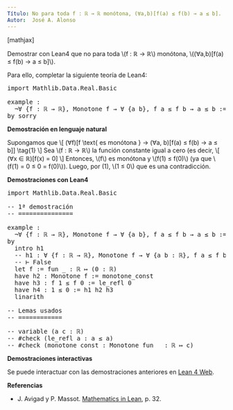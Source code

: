 ```yaml
---
Título: No para toda f : ℝ → ℝ monótona, (∀a,b)[f(a) ≤ f(b) → a ≤ b].
Autor:  José A. Alonso
---
```


[mathjax]

Demostrar con Lean4 que no para toda \\(f : ℝ → ℝ\\) monótona, \\((∀a,b)[f(a) ≤ f(b) → a ≤ b]\\).

Para ello, completar la siguiente teoría de Lean4:

<pre lang="lean">
import Mathlib.Data.Real.Basic

example :
  ¬∀ {f : ℝ → ℝ}, Monotone f → ∀ {a b}, f a ≤ f b → a ≤ b :=
by sorry
</pre>
<!--more-->

<b>Demostración en lenguaje natural</b>

Supongamos que
\\[ (∀f)[f \\text{ es monótona } → (∀a, b)[f(a) ≤ f(b) → a ≤ b]] \\tag{1} \\]
Sea \\(f : ℝ → ℝ\\) la función constante igual a cero (es decir,
\\[ (∀x ∈ ℝ)[f(x) = 0] \\]
Entonces, \\(f\\) es monótona y \\(f(1) ≤ f(0)\\) (ya que \\(f(1) = 0 ≤ 0 = f(0)\\)). Luego, por (1), \\(1 ≤ 0\\) que es una contradicción.

<b>Demostraciones con Lean4</b>

<pre lang="lean">
import Mathlib.Data.Real.Basic

-- 1ª demostración
-- ===============

example :
  ¬∀ {f : ℝ → ℝ}, Monotone f → ∀ {a b}, f a ≤ f b → a ≤ b :=
by
  intro h1
  -- h1 : ∀ {f : ℝ → ℝ}, Monotone f → ∀ {a b : ℝ}, f a ≤ f b → a ≤ b
  -- ⊢ False
  let f := fun _ : ℝ ↦ (0 : ℝ)
  have h2 : Monotone f := monotone_const
  have h3 : f 1 ≤ f 0 := le_refl 0
  have h4 : 1 ≤ 0 := h1 h2 h3
  linarith

-- Lemas usados
-- ============

-- variable (a c : ℝ)
-- #check (le_refl a : a ≤ a)
-- #check (monotone_const : Monotone fun _ : ℝ ↦ c)
</pre>

<b>Demostraciones interactivas</b>

Se puede interactuar con las demostraciones anteriores en <a href="https://live.lean-lang.org/#url=https://raw.githubusercontent.com/jaalonso/Calculemus2/main/src/Propiedad_de_monotona.lean" rel="noopener noreferrer" target="_blank">Lean 4 Web</a>.

<b>Referencias</b>

<ul>
<li> J. Avigad y P. Massot. <a href="https://bit.ly/3U4UjBk">Mathematics in Lean</a>, p. 32.</li>
</ul>
